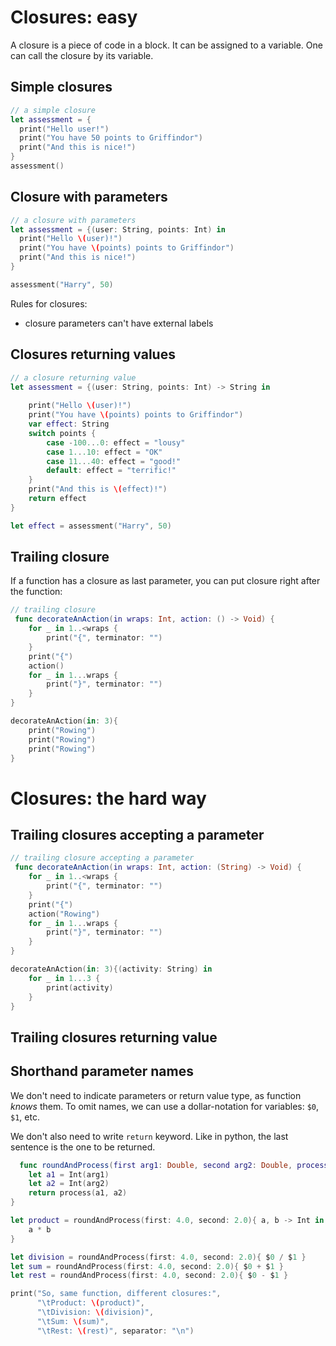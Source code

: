 # Closures: easy

A closure is a piece of code in a block.
It can be assigned to a variable.
One can call the closure by its variable.

## Simple closures
```swift
// a simple closure
let assessment = {
  print("Hello user!")
  print("You have 50 points to Griffindor")
  print("And this is nice!")
}
assessment()
```
## Closure with parameters
```swift
// a closure with parameters
let assessment = {(user: String, points: Int) in
  print("Hello \(user)!")
  print("You have \(points) points to Griffindor")
  print("And this is nice!")
}

assessment("Harry", 50)
```
Rules for closures:
* closure parameters can't have external labels

## Closures returning values
```swift
// a closure returning value
let assessment = {(user: String, points: Int) -> String in
    
    print("Hello \(user)!")
    print("You have \(points) points to Griffindor")
    var effect: String
    switch points {
        case -100...0: effect = "lousy"
        case 1...10: effect = "OK"
        case 11...40: effect = "good!"
        default: effect = "terrific!"
    }
    print("And this is \(effect)!")
    return effect
}

let effect = assessment("Harry", 50)
```

## Trailing closure
If a function has a closure as last parameter, you can put closure right after the function:
```swift
// trailing closure
 func decorateAnAction(in wraps: Int, action: () -> Void) {
    for _ in 1..<wraps {
        print("{", terminator: "")
    }
    print("{")
    action()
    for _ in 1...wraps {
        print("}", terminator: "")
    }
}

decorateAnAction(in: 3){
    print("Rowing")
    print("Rowing")
    print("Rowing")
}
```

# Closures: the hard way
## Trailing closures accepting a parameter
```swift
// trailing closure accepting a parameter
 func decorateAnAction(in wraps: Int, action: (String) -> Void) {
    for _ in 1..<wraps {
        print("{", terminator: "")
    }
    print("{")
    action("Rowing")
    for _ in 1...wraps {
        print("}", terminator: "")
    }
}

decorateAnAction(in: 3){(activity: String) in
    for _ in 1...3 {
        print(activity)
    }
}
```

## Trailing closures returning value

## Shorthand parameter names
We don't need to indicate parameters or return value type, as function *knows* them.
To omit names, we can use a dollar-notation for variables: `$0`, `$1`, etc.

We don't also need to write `return` keyword. Like in python, the last sentence is the one to be returned.
```swift
  func roundAndProcess(first arg1: Double, second arg2: Double, process: (Int, Int) -> Int) -> Int {
    let a1 = Int(arg1)
    let a2 = Int(arg2)
    return process(a1, a2)
}

let product = roundAndProcess(first: 4.0, second: 2.0){ a, b -> Int in
    a * b
}

let division = roundAndProcess(first: 4.0, second: 2.0){ $0 / $1 }
let sum = roundAndProcess(first: 4.0, second: 2.0){ $0 + $1 }
let rest = roundAndProcess(first: 4.0, second: 2.0){ $0 - $1 }

print("So, same function, different closures:",
      "\tProduct: \(product)",
      "\tDivision: \(division)",
      "\tSum: \(sum)",
      "\tRest: \(rest)", separator: "\n")
```
